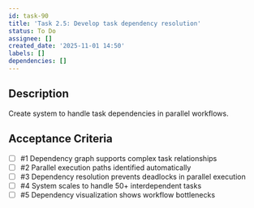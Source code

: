 ```yaml
---
id: task-90
title: 'Task 2.5: Develop task dependency resolution'
status: To Do
assignee: []
created_date: '2025-11-01 14:50'
labels: []
dependencies: []
---
```


## Description

<!-- SECTION:DESCRIPTION:BEGIN -->
Create system to handle task dependencies in parallel workflows.
<!-- SECTION:DESCRIPTION:END -->

## Acceptance Criteria
<!-- AC:BEGIN -->
- [ ] #1 Dependency graph supports complex task relationships
- [ ] #2 Parallel execution paths identified automatically
- [ ] #3 Dependency resolution prevents deadlocks in parallel execution
- [ ] #4 System scales to handle 50+ interdependent tasks
- [ ] #5 Dependency visualization shows workflow bottlenecks
<!-- AC:END -->
